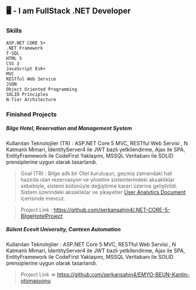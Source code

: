 ## 🖥️ - I am FullStack .NET Developer

### Skills
    ASP.NET CORE 5+
    .NET Framework
    T-SQL
    HTML 5
    CSS 3
    JavaScript Es6+
    MVC
    RESTful Web Service
    JSON
    Object Oriented Programming
    SOLID Principles
    N-Tier Architecture
    
### Finished Projects
#####    Bilge Hotel, Reservation and Management System
Kullanılan Teknolojiler (TR) : ASP.NET Core 5 MVC, RESTful Web Servisi , N
Katmanlı Mimari, İdentityServer4 ile JWT bazlı yetkilendirme, Ajax ile SPA,
EntityFramework ile CodeFirst Yaklaşımı, MSSQL Veritabanı ile SOLID
prensiplerine uygun olarak tasarlandı.

>Goal (TR) : Bilge adlı bir Otel kuruluşun, geçmiş zamandaki hali hazırda olan rezervasyon ve yönetim sistemlerindeki aksaklıklar sebebiyle, sistemi bütünüyle değiştirme kararı üzerine geliştirildi. Sistem üzerindeki aksaklıklar ve şikayetler [User Analytics Document](https://github.com/serkansahin4/.NET-CORE-5-BilgeHotelProject/blob/main/Bilge%20Hotel%20Resort%20(2).doc) içerisinde mevcut.

>   Project Link : https://github.com/serkansahin4/.NET-CORE-5-BilgeHotelProject


#####    Bülent Ecevit University, Canteen Automation
Kullanılan Teknolojiler : ASP.NET Core 5 MVC, RESTful Web Servisi , N
Katmanlı Mimari, İdentityServer4 ile JWT bazlı yetkilendirme, Ajax ile SPA,
EntityFramework ile CodeFirst Yaklaşımı, MSSQL Veritabanı ile SOLID
prensiplerine uygun olarak tasarlandı.
    
>   Project Link => https://github.com/serkansahin4/EMYO-BEUN-Kantin-otomasyonu
